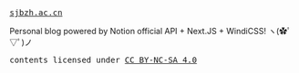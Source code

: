 <samp><a href="https://sjbzh.ac.cn" target="_blank" rel="noopener noreferrer">sjbzh.ac.cn</a></samp>

Personal blog powered by Notion official API + Next.JS + WindiCSS!
ヽ(✿ﾟ▽ﾟ)ノ 

<samp>contents licensed under <a href='https://creativecommons.org/licenses/by-nc-sa/4.0/'>CC BY-NC-SA 4.0</a></samp>
